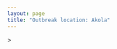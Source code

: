 ```yaml
---
layout: page
title: "Outbreak location: Akola"
---
```

<div id="mapid">
<script src="https://buda-magenta.github.io/hazard_map/load_map.js"></script>
><script>
var marker_outbreak = L.marker([20.761862, 77.192172],{"autoPan": true}).addTo(map); marker_outbreak.bindTooltip("Akola").openTooltip();

var circle_1 = L.circle([21.365999, 74.284004], {"pane": "markerPane", "color": "red", "fill": true, "fillOpacity": 0.2, "fillRule": "evenodd", "lineCap": "round", "lineJoin": "round", "opacity": 1.0, "radius": 79849, "stroke": true, "weight": 3}).addTo(map);
circle_1.bindTooltip("Nandurbar<br>rank: 1<br>hazard index: 0.079850")
circle_1.bindPopup('<a href="https://buda-magenta.github.io/hazard_map/Nandurbar">Nandurbar</a>')

var circle_2 = L.circle([20.993276, 75.839983], {"pane": "markerPane", "color": "red", "fill": true, "fillOpacity": 0.2, "fillRule": "evenodd", "lineCap": "round", "lineJoin": "round", "opacity": 1.0, "radius": 44982, "stroke": true, "weight": 3}).addTo(map);
circle_2.bindTooltip("Bhusawal<br>rank: 2<br>hazard index: 0.044983")
circle_2.bindPopup('<a href="https://buda-magenta.github.io/hazard_map/Bhusawal">Bhusawal</a>')

var circle_3 = L.circle([21.154541, 77.644296], {"pane": "markerPane", "color": "red", "fill": true, "fillOpacity": 0.2, "fillRule": "evenodd", "lineCap": "round", "lineJoin": "round", "opacity": 1.0, "radius": 38549, "stroke": true, "weight": 3}).addTo(map);
circle_3.bindTooltip("Amravati<br>rank: 3<br>hazard index: 0.038550")
circle_3.bindPopup('<a href="https://buda-magenta.github.io/hazard_map/Amravati">Amravati</a>')

var circle_4 = L.circle([20.843512, 75.525927], {"pane": "markerPane", "color": "red", "fill": true, "fillOpacity": 0.2, "fillRule": "evenodd", "lineCap": "round", "lineJoin": "round", "opacity": 1.0, "radius": 29741, "stroke": true, "weight": 3}).addTo(map);
circle_4.bindTooltip("Jalgaon<br>rank: 4<br>hazard index: 0.029741")
circle_4.bindPopup('<a href="https://buda-magenta.github.io/hazard_map/Jalgaon">Jalgaon</a>')

var circle_5 = L.circle([19.169335, 77.311013], {"pane": "markerPane", "color": "red", "fill": true, "fillOpacity": 0.2, "fillRule": "evenodd", "lineCap": "round", "lineJoin": "round", "opacity": 1.0, "radius": 27538, "stroke": true, "weight": 3}).addTo(map);
circle_5.bindTooltip("Nanded Waghala<br>rank: 5<br>hazard index: 0.027539")
circle_5.bindPopup('<a href="https://buda-magenta.github.io/hazard_map/Nanded_Waghala">Nanded Waghala</a>')

var circle_6 = L.circle([19.290314, 76.602903], {"pane": "markerPane", "color": "red", "fill": true, "fillOpacity": 0.2, "fillRule": "evenodd", "lineCap": "round", "lineJoin": "round", "opacity": 1.0, "radius": 26026, "stroke": true, "weight": 3}).addTo(map);
circle_6.bindTooltip("Parbhani<br>rank: 6<br>hazard index: 0.026026")
circle_6.bindPopup('<a href="https://buda-magenta.github.io/hazard_map/Parbhani">Parbhani</a>')

var circle_7 = L.circle([21.149813, 79.082056], {"pane": "markerPane", "color": "red", "fill": true, "fillOpacity": 0.2, "fillRule": "evenodd", "lineCap": "round", "lineJoin": "round", "opacity": 1.0, "radius": 16674, "stroke": true, "weight": 3}).addTo(map);
circle_7.bindTooltip("Nagpur<br>rank: 7<br>hazard index: 0.016675")
circle_7.bindPopup('<a href="https://buda-magenta.github.io/hazard_map/Nagpur">Nagpur</a>')

var circle_8 = L.circle([20.259399, 76.976203], {"pane": "markerPane", "color": "red", "fill": true, "fillOpacity": 0.2, "fillRule": "evenodd", "lineCap": "round", "lineJoin": "round", "opacity": 1.0, "radius": 16276, "stroke": true, "weight": 3}).addTo(map);
circle_8.bindTooltip("Malegaon<br>rank: 8<br>hazard index: 0.016276")
circle_8.bindPopup('<a href="https://buda-magenta.github.io/hazard_map/Malegaon">Malegaon</a>')

var circle_9 = L.circle([20.030976, 79.358139], {"pane": "markerPane", "color": "red", "fill": true, "fillOpacity": 0.2, "fillRule": "evenodd", "lineCap": "round", "lineJoin": "round", "opacity": 1.0, "radius": 12562, "stroke": true, "weight": 3}).addTo(map);
circle_9.bindTooltip("Chandrapur<br>rank: 9<br>hazard index: 0.012563")
circle_9.bindPopup('<a href="https://buda-magenta.github.io/hazard_map/Chandrapur">Chandrapur</a>')

var circle_10 = L.circle([16.850253, 74.594888], {"pane": "markerPane", "color": "red", "fill": true, "fillOpacity": 0.2, "fillRule": "evenodd", "lineCap": "round", "lineJoin": "round", "opacity": 1.0, "radius": 11699, "stroke": true, "weight": 3}).addTo(map);
circle_10.bindTooltip("Sangli<br>rank: 10<br>hazard index: 0.011699")
circle_10.bindPopup('<a href="https://buda-magenta.github.io/hazard_map/Sangli">Sangli</a>')

var circle_11 = L.circle([20.825623, 78.613146], {"pane": "markerPane", "color": "red", "fill": true, "fillOpacity": 0.2, "fillRule": "evenodd", "lineCap": "round", "lineJoin": "round", "opacity": 1.0, "radius": 10263, "stroke": true, "weight": 3}).addTo(map);
circle_11.bindTooltip("Wardha<br>rank: 11<br>hazard index: 0.010264")
circle_11.bindPopup('<a href="https://buda-magenta.github.io/hazard_map/Wardha">Wardha</a>')

var circle_12 = L.circle([19.918233, 75.868625], {"pane": "markerPane", "color": "red", "fill": true, "fillOpacity": 0.2, "fillRule": "evenodd", "lineCap": "round", "lineJoin": "round", "opacity": 1.0, "radius": 6534, "stroke": true, "weight": 3}).addTo(map);
circle_12.bindTooltip("Jalna<br>rank: 12<br>hazard index: 0.006535")
circle_12.bindPopup('<a href="https://buda-magenta.github.io/hazard_map/Jalna">Jalna</a>')

var circle_13 = L.circle([18.521428, 73.854454], {"pane": "markerPane", "color": "red", "fill": true, "fillOpacity": 0.2, "fillRule": "evenodd", "lineCap": "round", "lineJoin": "round", "opacity": 1.0, "radius": 5602, "stroke": true, "weight": 3}).addTo(map);
circle_13.bindTooltip("Pune<br>rank: 13<br>hazard index: 0.005602")
circle_13.bindPopup('<a href="https://buda-magenta.github.io/hazard_map/Pune">Pune</a>')

var circle_14 = L.circle([17.388786, 78.461065], {"pane": "markerPane", "color": "red", "fill": true, "fillOpacity": 0.2, "fillRule": "evenodd", "lineCap": "round", "lineJoin": "round", "opacity": 1.0, "radius": 5054, "stroke": true, "weight": 3}).addTo(map);
circle_14.bindTooltip("Hyderabad<br>rank: 14<br>hazard index: 0.005055")
circle_14.bindPopup('<a href="https://buda-magenta.github.io/hazard_map/Hyderabad">Hyderabad</a>')

var circle_15 = L.circle([19.075990, 72.877393], {"pane": "markerPane", "color": "red", "fill": true, "fillOpacity": 0.2, "fillRule": "evenodd", "lineCap": "round", "lineJoin": "round", "opacity": 1.0, "radius": 3676, "stroke": true, "weight": 3}).addTo(map);
circle_15.bindTooltip("Mumbai<br>rank: 15<br>hazard index: 0.003676")
circle_15.bindPopup('<a href="https://buda-magenta.github.io/hazard_map/Mumbai">Mumbai</a>')

var circle_16 = L.circle([21.170200, 72.831100], {"pane": "markerPane", "color": "red", "fill": true, "fillOpacity": 0.2, "fillRule": "evenodd", "lineCap": "round", "lineJoin": "round", "opacity": 1.0, "radius": 3363, "stroke": true, "weight": 3}).addTo(map);
circle_16.bindTooltip("Surat<br>rank: 16<br>hazard index: 0.003363")
circle_16.bindPopup('<a href="https://buda-magenta.github.io/hazard_map/Surat">Surat</a>')

var circle_17 = L.circle([22.541418, 88.357691], {"pane": "markerPane", "color": "red", "fill": true, "fillOpacity": 0.2, "fillRule": "evenodd", "lineCap": "round", "lineJoin": "round", "opacity": 1.0, "radius": 2908, "stroke": true, "weight": 3}).addTo(map);
circle_17.bindTooltip("Kolkata<br>rank: 17<br>hazard index: 0.002908")
circle_17.bindPopup('<a href="https://buda-magenta.github.io/hazard_map/Kolkata">Kolkata</a>')

var circle_18 = L.circle([21.977864, 76.568828], {"pane": "markerPane", "color": "red", "fill": true, "fillOpacity": 0.2, "fillRule": "evenodd", "lineCap": "round", "lineJoin": "round", "opacity": 1.0, "radius": 2799, "stroke": true, "weight": 3}).addTo(map);
circle_18.bindTooltip("Khandwa<br>rank: 18<br>hazard index: 0.002799")
circle_18.bindPopup('<a href="https://buda-magenta.github.io/hazard_map/Khandwa">Khandwa</a>')

var circle_19 = L.circle([18.351469, 76.755121], {"pane": "markerPane", "color": "red", "fill": true, "fillOpacity": 0.2, "fillRule": "evenodd", "lineCap": "round", "lineJoin": "round", "opacity": 1.0, "radius": 2783, "stroke": true, "weight": 3}).addTo(map);
circle_19.bindTooltip("Latur<br>rank: 19<br>hazard index: 0.002783")
circle_19.bindPopup('<a href="https://buda-magenta.github.io/hazard_map/Latur">Latur</a>')

var circle_20 = L.circle([19.500000, 78.500000], {"pane": "markerPane", "color": "red", "fill": true, "fillOpacity": 0.2, "fillRule": "evenodd", "lineCap": "round", "lineJoin": "round", "opacity": 1.0, "radius": 2361, "stroke": true, "weight": 3}).addTo(map);
circle_20.bindTooltip("Adilabad<br>rank: 20<br>hazard index: 0.002362")
circle_20.bindPopup('<a href="https://buda-magenta.github.io/hazard_map/Adilabad">Adilabad</a>')

var circle_21 = L.circle([20.475195, 78.742396], {"pane": "markerPane", "color": "red", "fill": true, "fillOpacity": 0.2, "fillRule": "evenodd", "lineCap": "round", "lineJoin": "round", "opacity": 1.0, "radius": 2273, "stroke": true, "weight": 3}).addTo(map);
circle_21.bindTooltip("Hinganghat<br>rank: 21<br>hazard index: 0.002274")
circle_21.bindPopup('<a href="https://buda-magenta.github.io/hazard_map/Hinganghat">Hinganghat</a>')

var circle_22 = L.circle([20.325704, 78.116914], {"pane": "markerPane", "color": "red", "fill": true, "fillOpacity": 0.2, "fillRule": "evenodd", "lineCap": "round", "lineJoin": "round", "opacity": 1.0, "radius": 2130, "stroke": true, "weight": 3}).addTo(map);
circle_22.bindTooltip("Yavatmal<br>rank: 22<br>hazard index: 0.002131")
circle_22.bindPopup('<a href="https://buda-magenta.github.io/hazard_map/Yavatmal">Yavatmal</a>')

var circle_23 = L.circle([21.879616, 77.875681], {"pane": "markerPane", "color": "red", "fill": true, "fillOpacity": 0.2, "fillRule": "evenodd", "lineCap": "round", "lineJoin": "round", "opacity": 1.0, "radius": 1722, "stroke": true, "weight": 3}).addTo(map);
circle_23.bindTooltip("Betul<br>rank: 23<br>hazard index: 0.001723")
circle_23.bindPopup('<a href="https://buda-magenta.github.io/hazard_map/Betul">Betul</a>')

var circle_24 = L.circle([26.055318, 82.993139], {"pane": "markerPane", "color": "red", "fill": true, "fillOpacity": 0.2, "fillRule": "evenodd", "lineCap": "round", "lineJoin": "round", "opacity": 1.0, "radius": 1649, "stroke": true, "weight": 3}).addTo(map);
circle_24.bindTooltip("Nizamabad<br>rank: 24<br>hazard index: 0.001649")
circle_24.bindPopup('<a href="https://buda-magenta.github.io/hazard_map/Nizamabad">Nizamabad</a>')

var circle_25 = L.circle([21.237947, 81.633683], {"pane": "markerPane", "color": "red", "fill": true, "fillOpacity": 0.2, "fillRule": "evenodd", "lineCap": "round", "lineJoin": "round", "opacity": 1.0, "radius": 1510, "stroke": true, "weight": 3}).addTo(map);
circle_25.bindTooltip("Raipur<br>rank: 25<br>hazard index: 0.001511")
circle_25.bindPopup('<a href="https://buda-magenta.github.io/hazard_map/Raipur">Raipur</a>')

var circle_26 = L.circle([23.021624, 72.579707], {"pane": "markerPane", "color": "red", "fill": true, "fillOpacity": 0.2, "fillRule": "evenodd", "lineCap": "round", "lineJoin": "round", "opacity": 1.0, "radius": 1414, "stroke": true, "weight": 3}).addTo(map);
circle_26.bindTooltip("Ahmedabad<br>rank: 26<br>hazard index: 0.001414")
circle_26.bindPopup('<a href="https://buda-magenta.github.io/hazard_map/Ahmedabad">Ahmedabad</a>')

var circle_27 = L.circle([15.857267, 74.506934], {"pane": "markerPane", "color": "red", "fill": true, "fillOpacity": 0.2, "fillRule": "evenodd", "lineCap": "round", "lineJoin": "round", "opacity": 1.0, "radius": 1347, "stroke": true, "weight": 3}).addTo(map);
circle_27.bindTooltip("Belgaum<br>rank: 27<br>hazard index: 0.001348")
circle_27.bindPopup('<a href="https://buda-magenta.github.io/hazard_map/Belgaum">Belgaum</a>')

var circle_28 = L.circle([21.145629, 80.268387], {"pane": "markerPane", "color": "red", "fill": true, "fillOpacity": 0.2, "fillRule": "evenodd", "lineCap": "round", "lineJoin": "round", "opacity": 1.0, "radius": 1321, "stroke": true, "weight": 3}).addTo(map);
circle_28.bindTooltip("Gondiya<br>rank: 28<br>hazard index: 0.001321")
circle_28.bindPopup('<a href="https://buda-magenta.github.io/hazard_map/Gondiya">Gondiya</a>')

var circle_29 = L.circle([19.877263, 75.339024], {"pane": "markerPane", "color": "red", "fill": true, "fillOpacity": 0.2, "fillRule": "evenodd", "lineCap": "round", "lineJoin": "round", "opacity": 1.0, "radius": 1065, "stroke": true, "weight": 3}).addTo(map);
circle_29.bindTooltip("Aurangabad<br>rank: 29<br>hazard index: 0.001066")
circle_29.bindPopup('<a href="https://buda-magenta.github.io/hazard_map/Aurangabad">Aurangabad</a>')

var circle_30 = L.circle([23.160894, 79.949770], {"pane": "markerPane", "color": "red", "fill": true, "fillOpacity": 0.2, "fillRule": "evenodd", "lineCap": "round", "lineJoin": "round", "opacity": 1.0, "radius": 1050, "stroke": true, "weight": 3}).addTo(map);
circle_30.bindTooltip("Jabalpur<br>rank: 30<br>hazard index: 0.001050")
circle_30.bindPopup('<a href="https://buda-magenta.github.io/hazard_map/Jabalpur">Jabalpur</a>')

var circle_31 = L.circle([22.297314, 73.194257], {"pane": "markerPane", "color": "red", "fill": true, "fillOpacity": 0.2, "fillRule": "evenodd", "lineCap": "round", "lineJoin": "round", "opacity": 1.0, "radius": 964, "stroke": true, "weight": 3}).addTo(map);
circle_31.bindTooltip("Vadodara<br>rank: 31<br>hazard index: 0.000964")
circle_31.bindPopup('<a href="https://buda-magenta.github.io/hazard_map/Vadodara">Vadodara</a>')

var circle_32 = L.circle([20.011247, 73.790236], {"pane": "markerPane", "color": "red", "fill": true, "fillOpacity": 0.2, "fillRule": "evenodd", "lineCap": "round", "lineJoin": "round", "opacity": 1.0, "radius": 961, "stroke": true, "weight": 3}).addTo(map);
circle_32.bindTooltip("Nashik<br>rank: 32<br>hazard index: 0.000961")
circle_32.bindPopup('<a href="https://buda-magenta.github.io/hazard_map/Nashik">Nashik</a>')

var circle_33 = L.circle([18.182992, 75.743925], {"pane": "markerPane", "color": "red", "fill": true, "fillOpacity": 0.2, "fillRule": "evenodd", "lineCap": "round", "lineJoin": "round", "opacity": 1.0, "radius": 862, "stroke": true, "weight": 3}).addTo(map);
circle_33.bindTooltip("Barshi<br>rank: 33<br>hazard index: 0.000862")
circle_33.bindPopup('<a href="https://buda-magenta.github.io/hazard_map/Barshi">Barshi</a>')

var circle_34 = L.circle([18.169844, 76.117963], {"pane": "markerPane", "color": "red", "fill": true, "fillOpacity": 0.2, "fillRule": "evenodd", "lineCap": "round", "lineJoin": "round", "opacity": 1.0, "radius": 814, "stroke": true, "weight": 3}).addTo(map);
circle_34.bindTooltip("Osmanabad<br>rank: 34<br>hazard index: 0.000815")
circle_34.bindPopup('<a href="https://buda-magenta.github.io/hazard_map/Osmanabad">Osmanabad</a>')

var circle_35 = L.circle([16.702841, 74.240533], {"pane": "markerPane", "color": "red", "fill": true, "fillOpacity": 0.2, "fillRule": "evenodd", "lineCap": "round", "lineJoin": "round", "opacity": 1.0, "radius": 762, "stroke": true, "weight": 3}).addTo(map);
circle_35.bindTooltip("Kolhapur<br>rank: 35<br>hazard index: 0.000763")
circle_35.bindPopup('<a href="https://buda-magenta.github.io/hazard_map/Kolhapur">Kolhapur</a>')

var circle_36 = L.circle([15.351838, 75.137985], {"pane": "markerPane", "color": "red", "fill": true, "fillOpacity": 0.2, "fillRule": "evenodd", "lineCap": "round", "lineJoin": "round", "opacity": 1.0, "radius": 723, "stroke": true, "weight": 3}).addTo(map);
circle_36.bindTooltip("Hubli<br>rank: 36<br>hazard index: 0.000723")
circle_36.bindPopup('<a href="https://buda-magenta.github.io/hazard_map/Hubli">Hubli</a>')

var circle_37 = L.circle([26.269722, 82.994425], {"pane": "markerPane", "color": "red", "fill": true, "fillOpacity": 0.2, "fillRule": "evenodd", "lineCap": "round", "lineJoin": "round", "opacity": 1.0, "radius": 714, "stroke": true, "weight": 3}).addTo(map);
circle_37.bindTooltip("Burhanpur<br>rank: 37<br>hazard index: 0.000714")
circle_37.bindPopup('<a href="https://buda-magenta.github.io/hazard_map/Burhanpur">Burhanpur</a>')

var circle_38 = L.circle([22.720362, 75.868200], {"pane": "markerPane", "color": "red", "fill": true, "fillOpacity": 0.2, "fillRule": "evenodd", "lineCap": "round", "lineJoin": "round", "opacity": 1.0, "radius": 625, "stroke": true, "weight": 3}).addTo(map);
circle_38.bindTooltip("Indore<br>rank: 38<br>hazard index: 0.000625")
circle_38.bindPopup('<a href="https://buda-magenta.github.io/hazard_map/Indore">Indore</a>')

var circle_39 = L.circle([13.083694, 80.270186], {"pane": "markerPane", "color": "red", "fill": true, "fillOpacity": 0.2, "fillRule": "evenodd", "lineCap": "round", "lineJoin": "round", "opacity": 1.0, "radius": 554, "stroke": true, "weight": 3}).addTo(map);
circle_39.bindTooltip("Chennai<br>rank: 39<br>hazard index: 0.000554")
circle_39.bindPopup('<a href="https://buda-magenta.github.io/hazard_map/Chennai">Chennai</a>')

var circle_40 = L.circle([19.194329, 72.970178], {"pane": "markerPane", "color": "red", "fill": true, "fillOpacity": 0.2, "fillRule": "evenodd", "lineCap": "round", "lineJoin": "round", "opacity": 1.0, "radius": 535, "stroke": true, "weight": 3}).addTo(map);
circle_40.bindTooltip("Thane<br>rank: 40<br>hazard index: 0.000536")
circle_40.bindPopup('<a href="https://buda-magenta.github.io/hazard_map/Thane">Thane</a>')

var circle_41 = L.circle([18.761516, 79.478785], {"pane": "markerPane", "color": "red", "fill": true, "fillOpacity": 0.2, "fillRule": "evenodd", "lineCap": "round", "lineJoin": "round", "opacity": 1.0, "radius": 532, "stroke": true, "weight": 3}).addTo(map);
circle_41.bindTooltip("Ramagundam<br>rank: 41<br>hazard index: 0.000533")
circle_41.bindPopup('<a href="https://buda-magenta.github.io/hazard_map/Ramagundam">Ramagundam</a>')

var circle_42 = L.circle([17.849907, 75.276320], {"pane": "markerPane", "color": "red", "fill": true, "fillOpacity": 0.2, "fillRule": "evenodd", "lineCap": "round", "lineJoin": "round", "opacity": 1.0, "radius": 515, "stroke": true, "weight": 3}).addTo(map);
circle_42.bindTooltip("Solapur<br>rank: 42<br>hazard index: 0.000516")
circle_42.bindPopup('<a href="https://buda-magenta.github.io/hazard_map/Solapur">Solapur</a>')

var circle_43 = L.circle([19.250000, 74.750000], {"pane": "markerPane", "color": "red", "fill": true, "fillOpacity": 0.2, "fillRule": "evenodd", "lineCap": "round", "lineJoin": "round", "opacity": 1.0, "radius": 473, "stroke": true, "weight": 3}).addTo(map);
circle_43.bindTooltip("Ahmadnagar<br>rank: 43<br>hazard index: 0.000474")
circle_43.bindPopup('<a href="https://buda-magenta.github.io/hazard_map/Ahmadnagar">Ahmadnagar</a>')

var circle_44 = L.circle([22.801519, 86.202958], {"pane": "markerPane", "color": "red", "fill": true, "fillOpacity": 0.2, "fillRule": "evenodd", "lineCap": "round", "lineJoin": "round", "opacity": 1.0, "radius": 395, "stroke": true, "weight": 3}).addTo(map);
circle_44.bindTooltip("Jamshedpur<br>rank: 44<br>hazard index: 0.000396")
circle_44.bindPopup('<a href="https://buda-magenta.github.io/hazard_map/Jamshedpur">Jamshedpur</a>')

var circle_45 = L.circle([21.199035, 81.397955], {"pane": "markerPane", "color": "red", "fill": true, "fillOpacity": 0.2, "fillRule": "evenodd", "lineCap": "round", "lineJoin": "round", "opacity": 1.0, "radius": 383, "stroke": true, "weight": 3}).addTo(map);
circle_45.bindTooltip("Durg<br>rank: 45<br>hazard index: 0.000384")
circle_45.bindPopup('<a href="https://buda-magenta.github.io/hazard_map/Durg">Durg</a>')

var circle_46 = L.circle([23.258486, 77.401989], {"pane": "markerPane", "color": "red", "fill": true, "fillOpacity": 0.2, "fillRule": "evenodd", "lineCap": "round", "lineJoin": "round", "opacity": 1.0, "radius": 367, "stroke": true, "weight": 3}).addTo(map);
circle_46.bindTooltip("Bhopal<br>rank: 46<br>hazard index: 0.000367")
circle_46.bindPopup('<a href="https://buda-magenta.github.io/hazard_map/Bhopal">Bhopal</a>')

var circle_47 = L.circle([22.383333, 82.133333], {"pane": "markerPane", "color": "red", "fill": true, "fillOpacity": 0.2, "fillRule": "evenodd", "lineCap": "round", "lineJoin": "round", "opacity": 1.0, "radius": 337, "stroke": true, "weight": 3}).addTo(map);
circle_47.bindTooltip("Bilaspur<br>rank: 47<br>hazard index: 0.000338")
circle_47.bindPopup('<a href="https://buda-magenta.github.io/hazard_map/Bilaspur">Bilaspur</a>')

var circle_48 = L.circle([20.166670, 79.172114], {"pane": "markerPane", "color": "red", "fill": true, "fillOpacity": 0.2, "fillRule": "evenodd", "lineCap": "round", "lineJoin": "round", "opacity": 1.0, "radius": 327, "stroke": true, "weight": 3}).addTo(map);
circle_48.bindTooltip("Bhadravati<br>rank: 48<br>hazard index: 0.000328")
circle_48.bindPopup('<a href="https://buda-magenta.github.io/hazard_map/Bhadravati">Bhadravati</a>')

var circle_49 = L.circle([16.695935, 74.455575], {"pane": "markerPane", "color": "red", "fill": true, "fillOpacity": 0.2, "fillRule": "evenodd", "lineCap": "round", "lineJoin": "round", "opacity": 1.0, "radius": 321, "stroke": true, "weight": 3}).addTo(map);
circle_49.bindTooltip("Ichalkaranji<br>rank: 49<br>hazard index: 0.000321")
circle_49.bindPopup('<a href="https://buda-magenta.github.io/hazard_map/Ichalkaranji">Ichalkaranji</a>')

var circle_50 = L.circle([22.600150, 77.926645], {"pane": "markerPane", "color": "red", "fill": true, "fillOpacity": 0.2, "fillRule": "evenodd", "lineCap": "round", "lineJoin": "round", "opacity": 1.0, "radius": 311, "stroke": true, "weight": 3}).addTo(map);
circle_50.bindTooltip("Hoshangabad<br>rank: 50<br>hazard index: 0.000311")
circle_50.bindPopup('<a href="https://buda-magenta.github.io/hazard_map/Hoshangabad">Hoshangabad</a>')

var circle_51 = L.circle([12.979120, 77.591300], {"pane": "markerPane", "color": "red", "fill": true, "fillOpacity": 0.2, "fillRule": "evenodd", "lineCap": "round", "lineJoin": "round", "opacity": 1.0, "radius": 295, "stroke": true, "weight": 3}).addTo(map);
circle_51.bindTooltip("Bangalore<br>rank: 51<br>hazard index: 0.000296")
circle_51.bindPopup('<a href="https://buda-magenta.github.io/hazard_map/Bangalore">Bangalore</a>')

var circle_52 = L.circle([22.139831, 78.809645], {"pane": "markerPane", "color": "red", "fill": true, "fillOpacity": 0.2, "fillRule": "evenodd", "lineCap": "round", "lineJoin": "round", "opacity": 1.0, "radius": 272, "stroke": true, "weight": 3}).addTo(map);
circle_52.bindTooltip("Chhindwara<br>rank: 52<br>hazard index: 0.000273")
circle_52.bindPopup('<a href="https://buda-magenta.github.io/hazard_map/Chhindwara">Chhindwara</a>')

var circle_53 = L.circle([25.438130, 81.833800], {"pane": "markerPane", "color": "red", "fill": true, "fillOpacity": 0.2, "fillRule": "evenodd", "lineCap": "round", "lineJoin": "round", "opacity": 1.0, "radius": 270, "stroke": true, "weight": 3}).addTo(map);
circle_53.bindTooltip("Allahabad<br>rank: 53<br>hazard index: 0.000271")
circle_53.bindPopup('<a href="https://buda-magenta.github.io/hazard_map/Allahabad">Allahabad</a>')

var circle_54 = L.circle([28.651718, 77.221939], {"pane": "markerPane", "color": "red", "fill": true, "fillOpacity": 0.2, "fillRule": "evenodd", "lineCap": "round", "lineJoin": "round", "opacity": 1.0, "radius": 256, "stroke": true, "weight": 3}).addTo(map);
circle_54.bindTooltip("Delhi<br>rank: 54<br>hazard index: 0.000257")
circle_54.bindPopup('<a href="https://buda-magenta.github.io/hazard_map/Delhi">Delhi</a>')

var circle_55 = L.circle([20.266777, 85.843559], {"pane": "markerPane", "color": "red", "fill": true, "fillOpacity": 0.2, "fillRule": "evenodd", "lineCap": "round", "lineJoin": "round", "opacity": 1.0, "radius": 242, "stroke": true, "weight": 3}).addTo(map);
circle_55.bindTooltip("Bhubaneswar<br>rank: 55<br>hazard index: 0.000242")
circle_55.bindPopup('<a href="https://buda-magenta.github.io/hazard_map/Bhubaneswar">Bhubaneswar</a>')

var circle_56 = L.circle([22.214285, 84.872437], {"pane": "markerPane", "color": "red", "fill": true, "fillOpacity": 0.2, "fillRule": "evenodd", "lineCap": "round", "lineJoin": "round", "opacity": 1.0, "radius": 237, "stroke": true, "weight": 3}).addTo(map);
circle_56.bindTooltip("Raurkela<br>rank: 56<br>hazard index: 0.000237")
circle_56.bindPopup('<a href="https://buda-magenta.github.io/hazard_map/Raurkela">Raurkela</a>')

var circle_57 = L.circle([16.508759, 80.618510], {"pane": "markerPane", "color": "red", "fill": true, "fillOpacity": 0.2, "fillRule": "evenodd", "lineCap": "round", "lineJoin": "round", "opacity": 1.0, "radius": 229, "stroke": true, "weight": 3}).addTo(map);
circle_57.bindTooltip("Vijayawada<br>rank: 57<br>hazard index: 0.000230")
circle_57.bindPopup('<a href="https://buda-magenta.github.io/hazard_map/Vijayawada">Vijayawada</a>')

var circle_58 = L.circle([18.627929, 73.800983], {"pane": "markerPane", "color": "red", "fill": true, "fillOpacity": 0.2, "fillRule": "evenodd", "lineCap": "round", "lineJoin": "round", "opacity": 1.0, "radius": 221, "stroke": true, "weight": 3}).addTo(map);
circle_58.bindTooltip("Pimpri Chinchwad<br>rank: 58<br>hazard index: 0.000222")
circle_58.bindPopup('<a href="https://buda-magenta.github.io/hazard_map/Pimpri_Chinchwad">Pimpri Chinchwad</a>')

var circle_59 = L.circle([17.723128, 83.301284], {"pane": "markerPane", "color": "red", "fill": true, "fillOpacity": 0.2, "fillRule": "evenodd", "lineCap": "round", "lineJoin": "round", "opacity": 1.0, "radius": 220, "stroke": true, "weight": 3}).addTo(map);
circle_59.bindTooltip("Visakhapatnam<br>rank: 59<br>hazard index: 0.000221")
circle_59.bindPopup('<a href="https://buda-magenta.github.io/hazard_map/Visakhapatnam">Visakhapatnam</a>')

var circle_60 = L.circle([26.915458, 75.818982], {"pane": "markerPane", "color": "red", "fill": true, "fillOpacity": 0.2, "fillRule": "evenodd", "lineCap": "round", "lineJoin": "round", "opacity": 1.0, "radius": 201, "stroke": true, "weight": 3}).addTo(map);
circle_60.bindTooltip("Jaipur<br>rank: 60<br>hazard index: 0.000202")
circle_60.bindPopup('<a href="https://buda-magenta.github.io/hazard_map/Jaipur">Jaipur</a>')

var circle_61 = L.circle([25.531031, 78.652689], {"pane": "markerPane", "color": "red", "fill": true, "fillOpacity": 0.2, "fillRule": "evenodd", "lineCap": "round", "lineJoin": "round", "opacity": 1.0, "radius": 172, "stroke": true, "weight": 3}).addTo(map);
circle_61.bindTooltip("Jhansi<br>rank: 61<br>hazard index: 0.000173")
circle_61.bindPopup('<a href="https://buda-magenta.github.io/hazard_map/Jhansi">Jhansi</a>')

var circle_62 = L.circle([20.972740, 80.691555], {"pane": "markerPane", "color": "red", "fill": true, "fillOpacity": 0.2, "fillRule": "evenodd", "lineCap": "round", "lineJoin": "round", "opacity": 1.0, "radius": 170, "stroke": true, "weight": 3}).addTo(map);
circle_62.bindTooltip("Rajnandgaon<br>rank: 62<br>hazard index: 0.000170")
circle_62.bindPopup('<a href="https://buda-magenta.github.io/hazard_map/Rajnandgaon">Rajnandgaon</a>')

var circle_63 = L.circle([21.818774, 75.606458], {"pane": "markerPane", "color": "red", "fill": true, "fillOpacity": 0.2, "fillRule": "evenodd", "lineCap": "round", "lineJoin": "round", "opacity": 1.0, "radius": 157, "stroke": true, "weight": 3}).addTo(map);
circle_63.bindTooltip("Khargone<br>rank: 63<br>hazard index: 0.000157")
circle_63.bindPopup('<a href="https://buda-magenta.github.io/hazard_map/Khargone">Khargone</a>')

var circle_64 = L.circle([25.133173, 86.525040], {"pane": "markerPane", "color": "red", "fill": true, "fillOpacity": 0.2, "fillRule": "evenodd", "lineCap": "round", "lineJoin": "round", "opacity": 1.0, "radius": 141, "stroke": true, "weight": 3}).addTo(map);
circle_64.bindTooltip("Kharagpur<br>rank: 64<br>hazard index: 0.000141")
circle_64.bindPopup('<a href="https://buda-magenta.github.io/hazard_map/Kharagpur">Kharagpur</a>')

var circle_65 = L.circle([17.980609, 79.598212], {"pane": "markerPane", "color": "red", "fill": true, "fillOpacity": 0.2, "fillRule": "evenodd", "lineCap": "round", "lineJoin": "round", "opacity": 1.0, "radius": 135, "stroke": true, "weight": 3}).addTo(map);
circle_65.bindTooltip("Warangal<br>rank: 65<br>hazard index: 0.000136")
circle_65.bindPopup('<a href="https://buda-magenta.github.io/hazard_map/Warangal">Warangal</a>')

var circle_66 = L.circle([22.558499, 72.962563], {"pane": "markerPane", "color": "red", "fill": true, "fillOpacity": 0.2, "fillRule": "evenodd", "lineCap": "round", "lineJoin": "round", "opacity": 1.0, "radius": 113, "stroke": true, "weight": 3}).addTo(map);
circle_66.bindTooltip("Anand<br>rank: 66<br>hazard index: 0.000113")
circle_66.bindPopup('<a href="https://buda-magenta.github.io/hazard_map/Anand">Anand</a>')

var circle_67 = L.circle([17.166667, 77.083333], {"pane": "markerPane", "color": "red", "fill": true, "fillOpacity": 0.2, "fillRule": "evenodd", "lineCap": "round", "lineJoin": "round", "opacity": 1.0, "radius": 111, "stroke": true, "weight": 3}).addTo(map);
circle_67.bindTooltip("Gulbarga<br>rank: 67<br>hazard index: 0.000112")
circle_67.bindPopup('<a href="https://buda-magenta.github.io/hazard_map/Gulbarga">Gulbarga</a>')

var circle_68 = L.circle([21.200996, 81.335426], {"pane": "markerPane", "color": "red", "fill": true, "fillOpacity": 0.2, "fillRule": "evenodd", "lineCap": "round", "lineJoin": "round", "opacity": 1.0, "radius": 101, "stroke": true, "weight": 3}).addTo(map);
circle_68.bindTooltip("Bhilai Nagar<br>rank: 68<br>hazard index: 0.000101")
circle_68.bindPopup('<a href="https://buda-magenta.github.io/hazard_map/Bhilai_Nagar">Bhilai Nagar</a>')

var circle_69 = L.circle([23.174597, 75.785142], {"pane": "markerPane", "color": "red", "fill": true, "fillOpacity": 0.2, "fillRule": "evenodd", "lineCap": "round", "lineJoin": "round", "opacity": 1.0, "radius": 98, "stroke": true, "weight": 3}).addTo(map);
circle_69.bindTooltip("Ujjain<br>rank: 69<br>hazard index: 0.000099")
circle_69.bindPopup('<a href="https://buda-magenta.github.io/hazard_map/Ujjain">Ujjain</a>')

var circle_70 = L.circle([19.807608, 85.825254], {"pane": "markerPane", "color": "red", "fill": true, "fillOpacity": 0.2, "fillRule": "evenodd", "lineCap": "round", "lineJoin": "round", "opacity": 1.0, "radius": 97, "stroke": true, "weight": 3}).addTo(map);
circle_70.bindTooltip("Puri<br>rank: 70<br>hazard index: 0.000098")
circle_70.bindPopup('<a href="https://buda-magenta.github.io/hazard_map/Puri">Puri</a>')

var circle_71 = L.circle([21.750000, 73.000000], {"pane": "markerPane", "color": "red", "fill": true, "fillOpacity": 0.2, "fillRule": "evenodd", "lineCap": "round", "lineJoin": "round", "opacity": 1.0, "radius": 96, "stroke": true, "weight": 3}).addTo(map);
circle_71.bindTooltip("Bharuch<br>rank: 71<br>hazard index: 0.000096")
circle_71.bindPopup('<a href="https://buda-magenta.github.io/hazard_map/Bharuch">Bharuch</a>')

var circle_72 = L.circle([22.500000, 83.500000], {"pane": "markerPane", "color": "red", "fill": true, "fillOpacity": 0.2, "fillRule": "evenodd", "lineCap": "round", "lineJoin": "round", "opacity": 1.0, "radius": 90, "stroke": true, "weight": 3}).addTo(map);
circle_72.bindTooltip("Raigarh<br>rank: 72<br>hazard index: 0.000091")
circle_72.bindPopup('<a href="https://buda-magenta.github.io/hazard_map/Raigarh">Raigarh</a>')

var circle_73 = L.circle([20.952407, 72.932383], {"pane": "markerPane", "color": "red", "fill": true, "fillOpacity": 0.2, "fillRule": "evenodd", "lineCap": "round", "lineJoin": "round", "opacity": 1.0, "radius": 89, "stroke": true, "weight": 3}).addTo(map);
circle_73.bindTooltip("Navsari<br>rank: 73<br>hazard index: 0.000089")
circle_73.bindPopup('<a href="https://buda-magenta.github.io/hazard_map/Navsari">Navsari</a>')

var circle_74 = L.circle([25.335649, 83.007629], {"pane": "markerPane", "color": "red", "fill": true, "fillOpacity": 0.2, "fillRule": "evenodd", "lineCap": "round", "lineJoin": "round", "opacity": 1.0, "radius": 88, "stroke": true, "weight": 3}).addTo(map);
circle_74.bindTooltip("Varanasi<br>rank: 74<br>hazard index: 0.000088")
circle_74.bindPopup('<a href="https://buda-magenta.github.io/hazard_map/Varanasi">Varanasi</a>')

var circle_75 = L.circle([22.591260, 88.390964], {"pane": "markerPane", "color": "red", "fill": true, "fillOpacity": 0.2, "fillRule": "evenodd", "lineCap": "round", "lineJoin": "round", "opacity": 1.0, "radius": 85, "stroke": true, "weight": 3}).addTo(map);
circle_75.bindTooltip("Bidhan Nagar<br>rank: 75<br>hazard index: 0.000085")
circle_75.bindPopup('<a href="https://buda-magenta.github.io/hazard_map/Bidhan_Nagar">Bidhan Nagar</a>')

var circle_76 = L.circle([22.778500, 73.624516], {"pane": "markerPane", "color": "red", "fill": true, "fillOpacity": 0.2, "fillRule": "evenodd", "lineCap": "round", "lineJoin": "round", "opacity": 1.0, "radius": 79, "stroke": true, "weight": 3}).addTo(map);
circle_76.bindTooltip("Godhra<br>rank: 76<br>hazard index: 0.000080")
circle_76.bindPopup('<a href="https://buda-magenta.github.io/hazard_map/Godhra">Godhra</a>')

var circle_77 = L.circle([24.500000, 81.000000], {"pane": "markerPane", "color": "red", "fill": true, "fillOpacity": 0.2, "fillRule": "evenodd", "lineCap": "round", "lineJoin": "round", "opacity": 1.0, "radius": 71, "stroke": true, "weight": 3}).addTo(map);
circle_77.bindTooltip("Satna<br>rank: 77<br>hazard index: 0.000071")
circle_77.bindPopup('<a href="https://buda-magenta.github.io/hazard_map/Satna">Satna</a>')

var circle_78 = L.circle([15.398403, 73.812918], {"pane": "markerPane", "color": "red", "fill": true, "fillOpacity": 0.2, "fillRule": "evenodd", "lineCap": "round", "lineJoin": "round", "opacity": 1.0, "radius": 71, "stroke": true, "weight": 3}).addTo(map);
circle_78.bindTooltip("Vasco Da Gama<br>rank: 78<br>hazard index: 0.000071")
circle_78.bindPopup('<a href="https://buda-magenta.github.io/hazard_map/Vasco_Da_Gama">Vasco Da Gama</a>')

var circle_79 = L.circle([16.743454, 77.992319], {"pane": "markerPane", "color": "red", "fill": true, "fillOpacity": 0.2, "fillRule": "evenodd", "lineCap": "round", "lineJoin": "round", "opacity": 1.0, "radius": 70, "stroke": true, "weight": 3}).addTo(map);
circle_79.bindTooltip("Mahbubnagar<br>rank: 79<br>hazard index: 0.000071")
circle_79.bindPopup('<a href="https://buda-magenta.github.io/hazard_map/Mahbubnagar">Mahbubnagar</a>')

var circle_80 = L.circle([13.932609, 75.574978], {"pane": "markerPane", "color": "red", "fill": true, "fillOpacity": 0.2, "fillRule": "evenodd", "lineCap": "round", "lineJoin": "round", "opacity": 1.0, "radius": 67, "stroke": true, "weight": 3}).addTo(map);
circle_80.bindTooltip("Shimoga<br>rank: 80<br>hazard index: 0.000068")
circle_80.bindPopup('<a href="https://buda-magenta.github.io/hazard_map/Shimoga">Shimoga</a>')

var circle_81 = L.circle([15.830925, 78.042537], {"pane": "markerPane", "color": "red", "fill": true, "fillOpacity": 0.2, "fillRule": "evenodd", "lineCap": "round", "lineJoin": "round", "opacity": 1.0, "radius": 67, "stroke": true, "weight": 3}).addTo(map);
circle_81.bindTooltip("Kurnool<br>rank: 81<br>hazard index: 0.000067")
circle_81.bindPopup('<a href="https://buda-magenta.github.io/hazard_map/Kurnool">Kurnool</a>')

var circle_82 = L.circle([19.794750, 75.077922], {"pane": "markerPane", "color": "red", "fill": true, "fillOpacity": 0.2, "fillRule": "evenodd", "lineCap": "round", "lineJoin": "round", "opacity": 1.0, "radius": 66, "stroke": true, "weight": 3}).addTo(map);
circle_82.bindTooltip("Gangapur<br>rank: 82<br>hazard index: 0.000066")
circle_82.bindPopup('<a href="https://buda-magenta.github.io/hazard_map/Gangapur">Gangapur</a>')

var circle_83 = L.circle([20.432402, 73.141172], {"pane": "markerPane", "color": "red", "fill": true, "fillOpacity": 0.2, "fillRule": "evenodd", "lineCap": "round", "lineJoin": "round", "opacity": 1.0, "radius": 65, "stroke": true, "weight": 3}).addTo(map);
circle_83.bindTooltip("Valsad<br>rank: 83<br>hazard index: 0.000065")
circle_83.bindPopup('<a href="https://buda-magenta.github.io/hazard_map/Valsad">Valsad</a>')

var circle_84 = L.circle([22.275879, 79.721045], {"pane": "markerPane", "color": "red", "fill": true, "fillOpacity": 0.2, "fillRule": "evenodd", "lineCap": "round", "lineJoin": "round", "opacity": 1.0, "radius": 64, "stroke": true, "weight": 3}).addTo(map);
circle_84.bindTooltip("Seoni<br>rank: 84<br>hazard index: 0.000064")
circle_84.bindPopup('<a href="https://buda-magenta.github.io/hazard_map/Seoni">Seoni</a>')

var circle_85 = L.circle([18.112082, 83.405220], {"pane": "markerPane", "color": "red", "fill": true, "fillOpacity": 0.2, "fillRule": "evenodd", "lineCap": "round", "lineJoin": "round", "opacity": 1.0, "radius": 64, "stroke": true, "weight": 3}).addTo(map);
circle_85.bindTooltip("Vizianagaram<br>rank: 85<br>hazard index: 0.000064")
circle_85.bindPopup('<a href="https://buda-magenta.github.io/hazard_map/Vizianagaram">Vizianagaram</a>')

var circle_86 = L.circle([22.610318, 73.461706], {"pane": "markerPane", "color": "red", "fill": true, "fillOpacity": 0.2, "fillRule": "evenodd", "lineCap": "round", "lineJoin": "round", "opacity": 1.0, "radius": 62, "stroke": true, "weight": 3}).addTo(map);
circle_86.bindTooltip("Kalol<br>rank: 86<br>hazard index: 0.000062")
circle_86.bindPopup('<a href="https://buda-magenta.github.io/hazard_map/Kalol">Kalol</a>')

var circle_87 = L.circle([19.261944, 73.194760], {"pane": "markerPane", "color": "red", "fill": true, "fillOpacity": 0.2, "fillRule": "evenodd", "lineCap": "round", "lineJoin": "round", "opacity": 1.0, "radius": 60, "stroke": true, "weight": 3}).addTo(map);
circle_87.bindTooltip("Ulhas Nagar<br>rank: 87<br>hazard index: 0.000061")
circle_87.bindPopup('<a href="https://buda-magenta.github.io/hazard_map/Ulhas_Nagar">Ulhas Nagar</a>')

var circle_88 = L.circle([14.449372, 79.987376], {"pane": "markerPane", "color": "red", "fill": true, "fillOpacity": 0.2, "fillRule": "evenodd", "lineCap": "round", "lineJoin": "round", "opacity": 1.0, "radius": 59, "stroke": true, "weight": 3}).addTo(map);
circle_88.bindTooltip("Nellore<br>rank: 88<br>hazard index: 0.000060")
circle_88.bindPopup('<a href="https://buda-magenta.github.io/hazard_map/Nellore">Nellore</a>')

var circle_89 = L.circle([18.434644, 79.132265], {"pane": "markerPane", "color": "red", "fill": true, "fillOpacity": 0.2, "fillRule": "evenodd", "lineCap": "round", "lineJoin": "round", "opacity": 1.0, "radius": 59, "stroke": true, "weight": 3}).addTo(map);
circle_89.bindTooltip("Karimnagar<br>rank: 89<br>hazard index: 0.000060")
circle_89.bindPopup('<a href="https://buda-magenta.github.io/hazard_map/Karimnagar">Karimnagar</a>')

var circle_90 = L.circle([17.910400, 77.519900], {"pane": "markerPane", "color": "red", "fill": true, "fillOpacity": 0.2, "fillRule": "evenodd", "lineCap": "round", "lineJoin": "round", "opacity": 1.0, "radius": 58, "stroke": true, "weight": 3}).addTo(map);
circle_90.bindTooltip("Bidar<br>rank: 90<br>hazard index: 0.000059")
circle_90.bindPopup('<a href="https://buda-magenta.github.io/hazard_map/Bidar">Bidar</a>')

var circle_91 = L.circle([23.250000, 87.750000], {"pane": "markerPane", "color": "red", "fill": true, "fillOpacity": 0.2, "fillRule": "evenodd", "lineCap": "round", "lineJoin": "round", "opacity": 1.0, "radius": 58, "stroke": true, "weight": 3}).addTo(map);
circle_91.bindTooltip("Barddhaman<br>rank: 91<br>hazard index: 0.000059")
circle_91.bindPopup('<a href="https://buda-magenta.github.io/hazard_map/Barddhaman">Barddhaman</a>')

var circle_92 = L.circle([16.291519, 80.454159], {"pane": "markerPane", "color": "red", "fill": true, "fillOpacity": 0.2, "fillRule": "evenodd", "lineCap": "round", "lineJoin": "round", "opacity": 1.0, "radius": 57, "stroke": true, "weight": 3}).addTo(map);
circle_92.bindTooltip("Guntur<br>rank: 92<br>hazard index: 0.000058")
circle_92.bindPopup('<a href="https://buda-magenta.github.io/hazard_map/Guntur">Guntur</a>')

var circle_93 = L.circle([22.305199, 70.802833], {"pane": "markerPane", "color": "red", "fill": true, "fillOpacity": 0.2, "fillRule": "evenodd", "lineCap": "round", "lineJoin": "round", "opacity": 1.0, "radius": 54, "stroke": true, "weight": 3}).addTo(map);
circle_93.bindTooltip("Rajkot<br>rank: 93<br>hazard index: 0.000054")
circle_93.bindPopup('<a href="https://buda-magenta.github.io/hazard_map/Rajkot">Rajkot</a>')

var circle_94 = L.circle([21.400000, 83.883333], {"pane": "markerPane", "color": "red", "fill": true, "fillOpacity": 0.2, "fillRule": "evenodd", "lineCap": "round", "lineJoin": "round", "opacity": 1.0, "radius": 53, "stroke": true, "weight": 3}).addTo(map);
circle_94.bindTooltip("Sambalpur<br>rank: 94<br>hazard index: 0.000053")
circle_94.bindPopup('<a href="https://buda-magenta.github.io/hazard_map/Sambalpur">Sambalpur</a>')

var circle_95 = L.circle([20.468600, 85.879200], {"pane": "markerPane", "color": "red", "fill": true, "fillOpacity": 0.2, "fillRule": "evenodd", "lineCap": "round", "lineJoin": "round", "opacity": 1.0, "radius": 52, "stroke": true, "weight": 3}).addTo(map);
circle_95.bindTooltip("Cuttack<br>rank: 95<br>hazard index: 0.000053")
circle_95.bindPopup('<a href="https://buda-magenta.github.io/hazard_map/Cuttack">Cuttack</a>')

var circle_96 = L.circle([25.609324, 85.123525], {"pane": "markerPane", "color": "red", "fill": true, "fillOpacity": 0.2, "fillRule": "evenodd", "lineCap": "round", "lineJoin": "round", "opacity": 1.0, "radius": 49, "stroke": true, "weight": 3}).addTo(map);
circle_96.bindTooltip("Patna<br>rank: 96<br>hazard index: 0.000049")
circle_96.bindPopup('<a href="https://buda-magenta.github.io/hazard_map/Patna">Patna</a>')

var circle_97 = L.circle([15.426365, 75.630079], {"pane": "markerPane", "color": "red", "fill": true, "fillOpacity": 0.2, "fillRule": "evenodd", "lineCap": "round", "lineJoin": "round", "opacity": 1.0, "radius": 47, "stroke": true, "weight": 3}).addTo(map);
circle_97.bindTooltip("Gadag<br>rank: 97<br>hazard index: 0.000047")
circle_97.bindPopup('<a href="https://buda-magenta.github.io/hazard_map/Gadag">Gadag</a>')

var circle_98 = L.circle([19.439885, 72.880383], {"pane": "markerPane", "color": "red", "fill": true, "fillOpacity": 0.2, "fillRule": "evenodd", "lineCap": "round", "lineJoin": "round", "opacity": 1.0, "radius": 44, "stroke": true, "weight": 3}).addTo(map);
circle_98.bindTooltip("Vasai<br>rank: 98<br>hazard index: 0.000045")
circle_98.bindPopup('<a href="https://buda-magenta.github.io/hazard_map/Vasai">Vasai</a>')

var circle_99 = L.circle([22.472223, 88.093845], {"pane": "markerPane", "color": "red", "fill": true, "fillOpacity": 0.2, "fillRule": "evenodd", "lineCap": "round", "lineJoin": "round", "opacity": 1.0, "radius": 42, "stroke": true, "weight": 3}).addTo(map);
circle_99.bindTooltip("Uluberia<br>rank: 99<br>hazard index: 0.000043")
circle_99.bindPopup('<a href="https://buda-magenta.github.io/hazard_map/Uluberia">Uluberia</a>')

var circle_100 = L.circle([26.716413, 88.430992], {"pane": "markerPane", "color": "red", "fill": true, "fillOpacity": 0.2, "fillRule": "evenodd", "lineCap": "round", "lineJoin": "round", "opacity": 1.0, "radius": 42, "stroke": true, "weight": 3}).addTo(map);
circle_100.bindTooltip("Siliguri<br>rank: 100<br>hazard index: 0.000042")
circle_100.bindPopup('<a href="https://buda-magenta.github.io/hazard_map/Siliguri">Siliguri</a>')
</script>
</div>